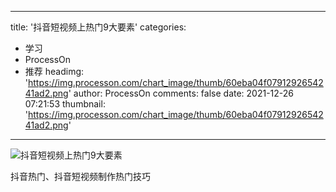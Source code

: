 
---
title: '抖音短视频上热门9大要素'
categories: 
 - 学习
 - ProcessOn
 - 推荐
headimg: 'https://img.processon.com/chart_image/thumb/60eba04f0791292654241ad2.png'
author: ProcessOn
comments: false
date: 2021-12-26 07:21:53
thumbnail: 'https://img.processon.com/chart_image/thumb/60eba04f0791292654241ad2.png'
---

<div>   
<img class="thumb" alt="抖音短视频上热门9大要素" src="https://img.processon.com/chart_image/thumb/60eba04f0791292654241ad2.png" referrerpolicy="no-referrer">
<p>抖音热门、抖音短视频制作热门技巧</p>  
</div>
            